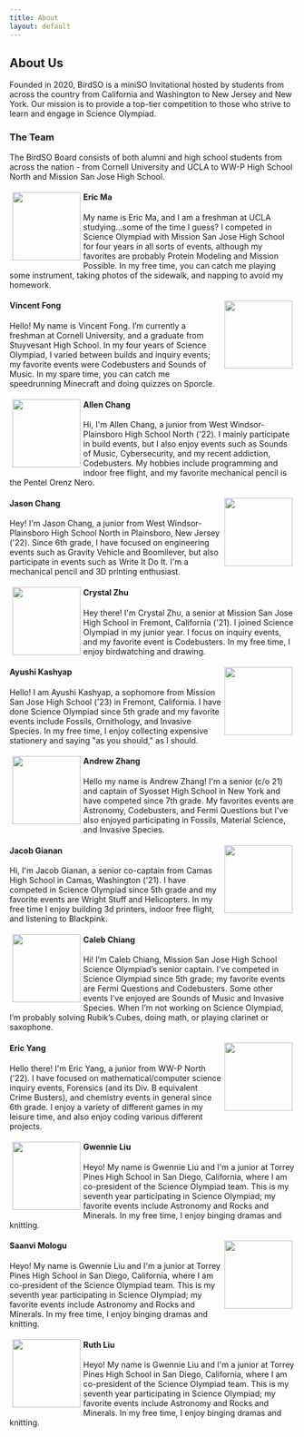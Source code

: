 ```yaml
---
title: About
layout: default
---
```


## About Us

Founded in 2020, BirdSO is a miniSO Invitational hosted by students from across the country from California and Washington to New Jersey and New York. Our mission is to provide a top-tier competition to those who strive to learn and engage in Science Olympiad.

### The Team
The BirdSO Board consists of both alumni and high school students from across the nation - from Cornell University and UCLA to WW-P High School North and Mission San Jose High School.

<img align="left" width="120" height="120" style="margin: 5px 5px 5px 5px" src="https://cdn.discordapp.com/avatars/241029640469217281/40c4f954ba1eab3ad21dda0d3c0fbb3a.png?size=256">

#### Eric Ma
My name is Eric Ma, and I am a freshman at UCLA studying...some of the time I guess? I competed in Science Olympiad with Mission San Jose High School for four years in all sorts of events, although my favorites are probably Protein Modeling and Mission Possible. In my free time, you can catch me playing some instrument, taking photos of the sidewalk, and napping to avoid my homework.
  
<img align="right" width="120" height="120" style="margin: 5px 5px 5px 5px" src="https://cdn.discordapp.com/avatars/215818609065197569/c5e127c7cd4165bea246b1f315316219.png">

#### Vincent Fong
Hello! My name is Vincent Fong. I’m currently a freshman at Cornell University, and a graduate from Stuyvesant High School. In my four years of Science Olympiad, I varied between builds and inquiry events; my favorite events were Codebusters and Sounds of Music. In my spare time, you can catch me speedrunning Minecraft and doing quizzes on Sporcle.

<img align="left" width="120" height="120" style="margin: 5px 5px 5px 5px" src="https://cdn.discordapp.com/avatars/357337245318905856/217a12479f08a3cec699f2c1fcdc8a7f.png">

#### Allen Chang
Hi, I'm Allen Chang, a junior from West Windsor-Plainsboro High School North ('22). I mainly participate in build events, but I also enjoy events such as Sounds of Music, Cybersecurity, and my recent addiction, Codebusters. My hobbies include programming and indoor free flight, and my favorite mechanical pencil is the Pentel Orenz Nero.

<img align="right" width="120" height="120" style="margin: 5px 5px 5px 5px" src="https://cdn.discordapp.com/avatars/357356251107295233/c4465ad5465b503f00eb7d0c448e58a3.png">

#### Jason Chang
Hey! I'm Jason Chang, a junior from West Windsor-Plainsboro High School North in Plainsboro, New Jersey ('22). Since 6th grade, I have focused on engineering events such as Gravity Vehicle and Boomilever, but also participate in events such as Write It Do It. I'm a mechanical pencil and 3D printing enthusiast.

<img align="left" width="120" height="120" style="margin: 5px 5px 5px 5px" src="https://cdn.discordapp.com/avatars/224017091458629632/a275c0e5713f1938c88144720b110a58.png">

#### Crystal Zhu
Hey there! I'm Crystal Zhu, a senior at Mission San Jose High School in Fremont, California ('21). I joined Science Olympiad in my junior year. I focus on inquiry events, and my favorite event is Codebusters. In my free time, I enjoy birdwatching and drawing.

<img align="right" width="120" height="120" style="margin: 5px 5px 5px 5px" src="https://cdn.discordapp.com/avatars/562760141141966879/8b8cfe460cfb4a177c4b5cfe5ed2186f.png">

#### Ayushi Kashyap
Hello! I am Ayushi Kashyap, a sophomore from Mission San Jose High School ('23) in Fremont, California. I have done Science Olympiad since 5th grade and my favorite events include Fossils, Ornithology, and Invasive Species. In my free time, I enjoy collecting expensive stationery and saying "as you should," as I should.

<img align="left" width="120" height="120" style="margin: 5px 5px 5px 5px" src="https://cdn.discordapp.com/attachments/788658199455727648/788967123498041354/125287967_851668988920737_7912900640515972232_n.png">

#### Andrew Zhang
Hello my name is Andrew Zhang! I'm a senior (c/o 21) and captain of Syosset High School in New York and have competed since 7th grade. My favorites events are Astronomy, Codebusters, and Fermi Questions but I've also enjoyed participating in Fossils, Material Science, and Invasive Species.

<img align="right" width="120" height="120" style="margin: 5px 5px 5px 5px" src="https://cdn.discordapp.com/avatars/195677759173820416/e2e6d7553836f003cb096d379daf502b.png">

#### Jacob Gianan
Hi, I'm Jacob Gianan, a senior co-captain from Camas High School in Camas, Washington ('21). I have competed in Science Olympiad since 5th grade and my favorite events are Wright Stuff and Helicopters. In my free time I enjoy building 3d printers, indoor free flight, and listening to Blackpink.

<img align="left" width="120" height="120" style="margin: 5px 5px 5px 5px" src="https://cdn.discordapp.com/avatars/197856248182472704/3671e91ebe771216ae15f0d0cd5a0b1d.png">

#### Caleb Chiang
Hi! I’m Caleb Chiang, Mission San Jose High School Science Olympiad’s senior captain. I’ve competed in Science Olympiad since 5th grade; my favorite events are Fermi Questions and Codebusters. Some other events I’ve enjoyed are Sounds of Music and Invasive Species. When I’m not working on Science Olympiad, I’m probably solving Rubik’s Cubes, doing math, or playing clarinet or saxophone.

<img align="right" width="120" height="120" style="margin: 5px 5px 5px 5px" src="https://cdn.discordapp.com/avatars/248953835899322370/5ac70a0d80cd7f81d3659b664e06f8be.png">

#### Eric Yang
Hello there! I'm Eric Yang, a junior from WW-P North ('22). I have focused on mathematical/computer science inquiry events, Forensics (and its Div. B equivalent Crime Busters), and chemistry events in general since 6th grade. I enjoy a variety of different games in my leisure time, and also enjoy coding various different projects.

<img align="left" width="120" height="120" style="margin: 5px 5px 5px 5px" src="https://cdn.discordapp.com/avatars/286721929652731914/1acbd840b93103af21b1007c22f5e9e2.png">

#### Gwennie Liu
Heyo! My name is Gwennie Liu and I'm a junior at Torrey Pines High School in San Diego, California, where I am co-president of the Science Olympiad team. This is my seventh year participating in Science Olympiad; my favorite events include Astronomy and Rocks and Minerals. In my free time, I enjoy binging dramas and knitting.

<img align="right" width="120" height="120" style="margin: 5px 5px 5px 5px" src="https://cdn.discordapp.com/attachments/788658199455727648/788966452115931156/hummingbird_santa.png">

#### Saanvi Mologu
Heyo! My name is Gwennie Liu and I'm a junior at Torrey Pines High School in San Diego, California, where I am co-president of the Science Olympiad team. This is my seventh year participating in Science Olympiad; my favorite events include Astronomy and Rocks and Minerals. In my free time, I enjoy binging dramas and knitting.

<img align="left" width="120" height="120" style="margin: 5px 5px 5px 5px" src="https://cdn.discordapp.com/avatars/441400427137859594/c9f6584ba4031651080b7c8f8384bc5d.png">

#### Ruth Liu
Heyo! My name is Gwennie Liu and I'm a junior at Torrey Pines High School in San Diego, California, where I am co-president of the Science Olympiad team. This is my seventh year participating in Science Olympiad; my favorite events include Astronomy and Rocks and Minerals. In my free time, I enjoy binging dramas and knitting.
